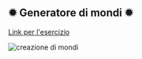 ✹ Generatore di mondi ✹
---
[Link per l'esercizio](https://editor.p5js.org/irene.crln/full/CLFISmrFr)


![creazione di mondi](https://user-images.githubusercontent.com/79697764/112561131-e2a55000-8dd4-11eb-862e-09b0f483d818.JPG)
